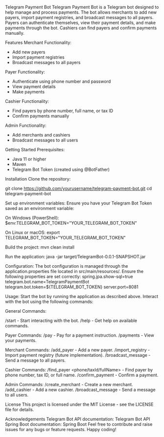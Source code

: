Telegram Payment Bot
Telegram Payment Bot is a Telegram bot designed to help manage and process payments. The bot allows merchants to add new payers, import payment registries, and broadcast messages to all payers. Payers can authenticate themselves, view their payment details, and make payments through the bot. Cashiers can find payers and confirm payments manually.

Features
Merchant Functionality:
- Add new payers
- Import payment registries
- Broadcast messages to all payers

Payer Functionality:
- Authenticate using phone number and password
- View payment details
- Make payments


Cashier Functionality:
- Find payers by phone number, full name, or tax ID
- Confirm payments manually

Admin Functionality:
- Add merchants and cashiers
- Broadcast messages to all users

Getting Started
Prerequisites:
- Java 11 or higher
- Maven
- Telegram Bot Token (created using @BotFather)


Installation
Clone the repository:

git clone https://github.com/yourusername/telegram-payment-bot.git
cd telegram-payment-bot

Set up environment variables:
Ensure you have your Telegram Bot Token saved as an environment variable:

On Windows (PowerShell):
$env:TELEGRAM_BOT_TOKEN="YOUR_TELEGRAM_BOT_TOKEN"

On Linux or macOS:
export TELEGRAM_BOT_TOKEN="YOUR_TELEGRAM_BOT_TOKEN"

Build the project:
mvn clean install

Run the application:
java -jar target/TelegramBot-0.0.1-SNAPSHOT.jar

Configuration:
The bot configuration is managed through the application.properties file located in src/main/resources/. Ensure the following properties are set correctly:
spring.jpa.show-sql=true
telegram.bot.name=TelegramPaymentBot
telegram.bot.token=${TELEGRAM_BOT_TOKEN}
server.port=8081

Usage:
Start the bot by running the application as described above.
Interact with the bot using the following commands:

General Commands:

/start - Start interacting with the bot.
/help - Get help on available commands.

Payer Commands:
/pay - Pay for a payment instruction.
/payments - View your payments.

Merchant Commands:
/add_payer <name> <taxId> <phone> <password> - Add a new payer.
/import_registry - Import payment registry (future implementation).
/broadcast_message <message> - Send a message to all payers.

Cashier Commands:
/find_payer <phone/taxId/fullName> - Find payer by phone number, tax ID, or full name.
/confirm_payment <taxId> <paymentId> - Confirm a payment.

Admin Commands:
/create_merchant <name> <password> - Create a new merchant.
/add_cashier <name> <password> - Add a new cashier.
/broadcast_message <message> - Send a message to all users.

License
This project is licensed under the MIT License - see the LICENSE file for details.

Acknowledgements
Telegram Bot API documentation: Telegram Bot API
Spring Boot documentation: Spring Boot
Feel free to contribute and raise issues for any bugs or feature requests. Happy coding!
